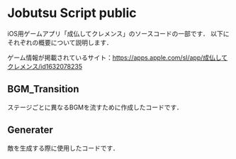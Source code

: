 # Jobutsu Script public

iOS用ゲームアプリ「成仏してクレメンス」のソースコードの一部です．
以下にそれぞれの概要について説明します．

ゲーム情報が掲載されているサイト：https://apps.apple.com/sl/app/成仏してクレメンス/id1632078235

## BGM_Transition

ステージごとに異なるBGMを流すために作成したコードです．

## Generater

敵を生成する際に使用したコードです．

